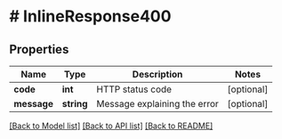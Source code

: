 # # InlineResponse400

## Properties

Name | Type | Description | Notes
------------ | ------------- | ------------- | -------------
**code** | **int** | HTTP status code | [optional]
**message** | **string** | Message explaining the error | [optional]

[[Back to Model list]](../../README.md#models) [[Back to API list]](../../README.md#endpoints) [[Back to README]](../../README.md)
